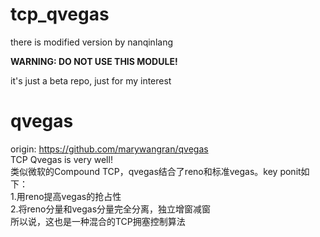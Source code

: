 # tcp_qvegas

there is modified version by nanqinlang

**WARNING: DO NOT USE THIS MODULE!**

it's just a beta repo, just for my interest

# qvegas
origin: https://github.com/marywangran/qvegas  
TCP Qvegas is very well!  
类似微软的Compound TCP，qvegas结合了reno和标准vegas。key ponit如下：  
1.用reno提高vegas的抢占性  
2.将reno分量和vegas分量完全分离，独立增窗减窗  
所以说，这也是一种混合的TCP拥塞控制算法